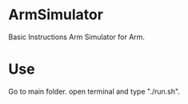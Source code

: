 # ArmSimulator
Basic Instructions Arm Simulator for Arm.

# Use
Go to main folder.
open terminal and type "./run.sh".
